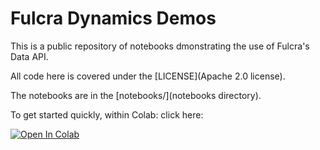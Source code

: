 # Fulcra Dynamics Demos

This is a public repository of notebooks dmonstrating the use of Fulcra's Data API.

All code here is covered under the [LICENSE](Apache 2.0 license).

The notebooks are in the [notebooks/](notebooks directory).


To get started quickly, within Colab: click here:

<a target="_blank" href="https://colab.research.google.com/github/fulcradynamics/demos/blob/main/notebooks/Hello_Fulcra_Self_Contained.ipynb">
  <img src="https://colab.research.google.com/assets/colab-badge.svg" alt="Open In Colab"/>
</a>
